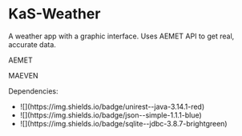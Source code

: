 # KaS-Weather
 A weather app with a graphic interface. Uses AEMET API to get real, accurate data.
 
 AEMET
 
 MAEVEN
 
 Dependencies:
 <ul>
 <li>![](https://img.shields.io/badge/unirest--java-3.14.1-red)</li>
 <li>![](https://img.shields.io/badge/json--simple-1.1.1-blue)</li>
 <li>![](https://img.shields.io/badge/sqlite--jdbc-3.8.7-brightgreen)</li>
 </ul>
 

